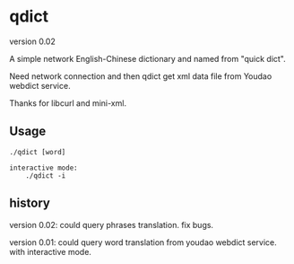 qdict
=====

version 0.02

A simple network English-Chinese dictionary and named from "quick dict".

Need network connection and then qdict get xml data file from Youdao webdict service.

Thanks for libcurl and mini-xml.

Usage
-----
	./qdict [word]

	interactive mode:
		./qdict -i
		
		
history
-----

version 0.02:
	could query phrases translation.
	fix bugs.
	
version 0.01:
	could query word translation from youdao webdict service.
	with interactive mode.
